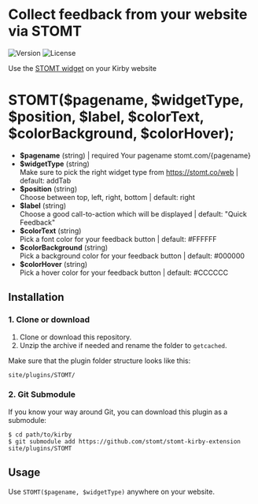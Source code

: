 # Collect feedback from your website via STOMT
![Version](https://img.shields.io/badge/version-1.0.0-green.svg)
![License](https://img.shields.io/badge/license-MIT-green.svg)

Use the [STOMT widget](https://stomt.co/web) on your Kirby website

# STOMT($pagename, $widgetType, $position, $label, $colorText, $colorBackground, $colorHover);



- **$pagename** (string) | required 
  Your pagename stomt.com/{pagename} 
- **$widgetType** (string)  
  Make sure to pick the right widget type from https://stomt.co/web | default: addTab
- **$position** (string)  
  Choose between top, left, right, bottom | default: right
- **$label** (string)  
  Choose a good call-to-action which will be displayed | default: "Quick Feedback"
- **$colorText** (string)  
  Pick a font color for your feedback button | default: #FFFFFF
- **$colorBackground** (string)  
  Pick a background color for your feedback button | default: #000000
- **$colorHover** (string)  
  Pick a hover color for your feedback button | default: #CCCCCC

## Installation

### 1. Clone or download

1. Clone or download this repository.
2. Unzip the archive if needed and rename the folder to `getcached`.

Make sure that the plugin folder structure looks like this:

```
site/plugins/STOMT/
```

### 2. Git Submodule

If you know your way around Git, you can download this plugin as a submodule:

```
$ cd path/to/kirby
$ git submodule add https://github.com/stomt/stomt-kirby-extension site/plugins/STOMT
```

## Usage

Use `STOMT($pagename, $widgetType)` anywhere on your website.

